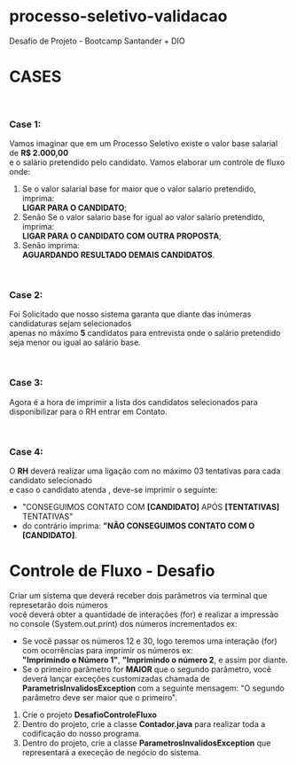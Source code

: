 # processo-seletivo-validacao
Desafio de Projeto - Bootcamp Santander + DIO

<h1>CASES</h1> <br>
<h3><b>Case</b> 1:</h3>

<p>
  Vamos imaginar que em um Processo Seletivo existe o valor base salarial de <b>R$ 2.000,00</b> <br>
  e o salário pretendido pelo candidato. Vamos elaborar um controle de fluxo onde:
</p>

<ol>
  <li>
    Se o valor salarial base for maior que o valor salario pretendido, imprima: <br>
    <b>LIGAR PARA O CANDIDATO</b>;
  </li>

  <li>
    Senão Se o valor salario base for igual ao valor salario pretendido, imprima: <br>
    <b>LIGAR PARA O CANDIDATO COM OUTRA PROPOSTA</b>;
  </li>
  <li>
    Senão imprima: <br>
    <b>AGUARDANDO RESULTADO DEMAIS CANDIDATOS</b>.
  </li>
</ol> <br>

<h3><b>Case</b> 2:</h3>

<p>
  Foi Solicitado que nosso sistema garanta que diante das inúmeras candidaturas sejam selecionados <br> 
  apenas no máximo <b>5</b> candidatos para entrevista onde o salário pretendido seja menor ou igual ao salário base.
</p>
<br>

<h3><b>Case</b> 3:</h3>

<p>
 Agora é a hora de imprimir a lista dos candidatos selecionados para disponibilizar para o RH entrar em Contato.
</p> <br>

<h3><b>Case</b> 4:</h3>
 <p>
 O <b>RH</b> deverá realizar uma ligação com no máximo 03 tentativas para cada candidato selecionado <br> e caso o candidato atenda , deve-se imprimir o seguinte: <br>
 </p>
 <ul>
   <li>
   "CONSEGUIMOS CONTATO COM <b>[CANDIDATO]</b> APÓS <b>[TENTATIVAS]</b> TENTATIVAS"
   </li>
   <li>
   do contrário imprima: <b>"NÃO CONSEGUIMOS CONTATO COM O [CANDIDATO]</b>.
   </li>
 </ul>

<h1>Controle de Fluxo - Desafio</h1>

<p>
  Criar um sistema que deverá receber dois parâmetros via terminal que represetarão dois números <br>
  você deverá obter a quantidade de interações (for) e realizar a impressão no console (System.out.print) dos números incrementados ex: <br>
</p>
<ul>
  <li>
    Se você passar os números 12 e 30, logo teremos uma interação (for) com ocorrências para imprimir os números ex: <br>
    <b>"Imprimindo o Número 1"</b>, <b>"Imprimindo o número 2</b>, e assim por diante.
  </li>
  <li>
    Se o primeiro parâmetro for <b>MAIOR</b> que o segundo parâmetro, você deverá lançar exceções customizadas chamada de <br>
    <b>ParametrisInvalidosException</b> com a seguinte mensagem: "O segundo parâmetro deve ser maior que o primeiro". 
  </li> 
</ul>
<ol>
  <li>
    Crie o projeto <b>DesafioControleFluxo</b>
  </li>
  <li>
    Dentro do projeto, crie a classe <b>Contador.java</b> para realizar toda a codificação do nosso programa.
  </li>
  <li>
    Dentro do projeto, crie a classe <b>ParametrosInvalidosException</b> que representará a execeção de negócio do sistema.
  </li>
</ol>